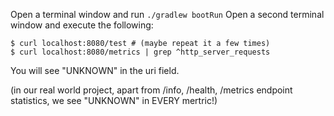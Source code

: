 Open a terminal window and run `./gradlew bootRun`
Open a second terminal window and execute the following:

```
$ curl localhost:8080/test # (maybe repeat it a few times)
$ curl localhost:8080/metrics | grep ^http_server_requests
```

You will see "UNKNOWN" in the uri field.

(in our real world project, apart from /info, /health, /metrics endpoint statistics, we see "UNKNOWN" in EVERY mertric!)

